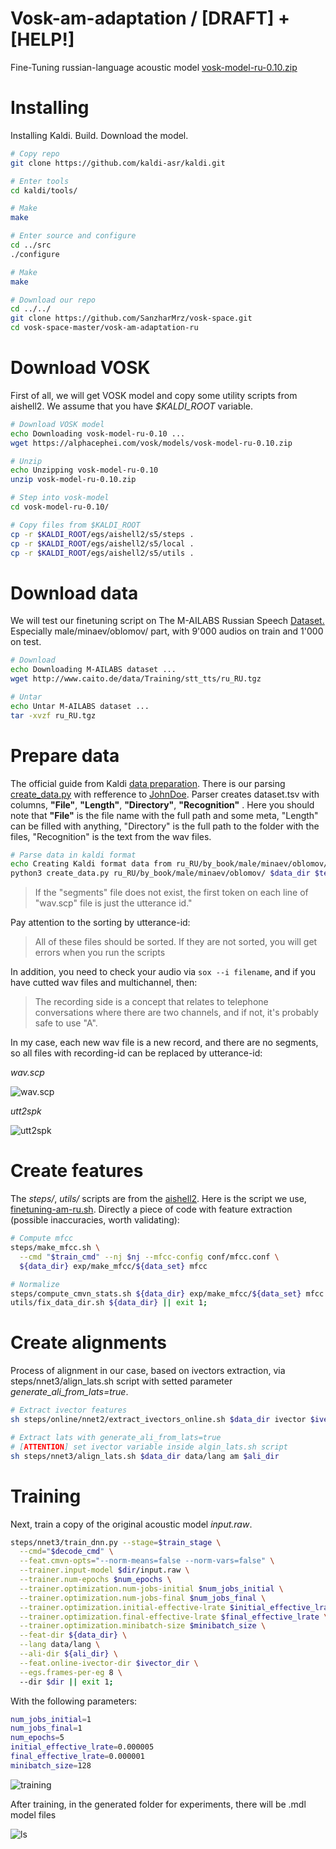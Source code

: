 # Vosk-am-adaptation / [DRAFT] + [HELP!]

Fine-Tuning russian-language acoustic model [vosk-model-ru-0.10.zip](https://alphacephei.com/vosk/models/vosk-model-ru-0.10.zip)
# Installing
Installing Kaldi. Build. Download the model.
```bash
# Copy repo
git clone https://github.com/kaldi-asr/kaldi.git

# Enter tools
cd kaldi/tools/ 

# Make
make 

# Enter source and configure
cd ../src
./configure

# Make
make

# Download our repo
cd ../../
git clone https://github.com/SanzharMrz/vosk-space.git
cd vosk-space-master/vosk-am-adaptation-ru
```

# Download VOSK
First of all, we will get VOSK model and copy some utility scripts from aishell2. We assume that you have _$KALDI_ROOT_ variable.

```bash
# Download VOSK model
echo Downloading vosk-model-ru-0.10 ...
wget https://alphacephei.com/vosk/models/vosk-model-ru-0.10.zip

# Unzip
echo Unzipping vosk-model-ru-0.10
unzip vosk-model-ru-0.10.zip 

# Step into vosk-model
cd vosk-model-ru-0.10/

# Copy files from $KALDI_ROOT
cp -r $KALDI_ROOT/egs/aishell2/s5/steps .
cp -r $KALDI_ROOT/egs/aishell2/s5/local .
cp -r $KALDI_ROOT/egs/aishell2/s5/utils .
```

# Download data
We will test our finetuning script on The M-AILABS Russian Speech [Dataset.](https://www.caito.de/2019/01/the-m-ailabs-speech-dataset/) Especially male/minaev/oblomov/ part, with 9'000 audios on train and 1'000 on test.

```bash
# Download
echo Downloading M-AILABS dataset ...
wget http://www.caito.de/data/Training/stt_tts/ru_RU.tgz

# Untar
echo Untar M-AILABS dataset ...
tar -xvzf ru_RU.tgz
```

# Prepare data
The official guide from Kaldi [data preparation](https://kaldi-asr.org/doc/data_prep.html). There is our parsing [create_data.py](create_data.py) with refference to [JohnDoe](https://github.com/JohnDoe02/kaldi/blob/private/egs/rm/s5/local/prepare_data.py). Parser creates dataset.tsv with columns,  __"File"__, __"Length"__, __"Directory"__, __"Recognition"__ .  Here you should note that __"File"__ is the file name with the full path and some meta, "Length" can be filled with anything, "Directory" is the full path to the folder with the files, "Recognition" is the text from the wav files.

```bash
# Parse data in kaldi format
echo Creating Kaldi format data from ru_RU/by_book/male/minaev/oblomov/ ...
python3 create_data.py ru_RU/by_book/male/minaev/oblomov/ $data_dir $test_dir
```

> If the "segments" file does not exist, the first token on each line of "wav.scp" file is just the utterance id."

Pay attention to the sorting by utterance-id:

> All of these files should be sorted. If they are not sorted, you will get errors when you run the scripts

In addition, you need to check your audio via `sox --i filename`, and if you have cutted wav files and  multichannel, then: 

> The recording side is a concept that relates to telephone conversations where there are two channels, and if not, it's probably safe to use "A". 

In my case, each new wav file is a new record, and there are no segments, so all files with recording-id can be replaced by utterance-id:

*wav.scp*
                                       
![wav.scp](https://user-images.githubusercontent.com/48170101/117793265-e0586180-b26d-11eb-96d3-4614ed6c66c7.png)

*utt2spk*

![utt2spk](https://user-images.githubusercontent.com/48170101/117793486-17c70e00-b26e-11eb-8104-9f13f35ca259.png)

# Create features
The _steps/_, _utils/_ scripts are from the [aishell2](https://github.com/kaldi-asr/kaldi/tree/master/egs/aishell2/s5).
Here is the script we use, [finetuning-am-ru.sh](finetuning-am-ru.sh). Directly a piece of code with feature extraction (possible inaccuracies, worth validating):

```bash
# Compute mfcc
steps/make_mfcc.sh \
  --cmd "$train_cmd" --nj $nj --mfcc-config conf/mfcc.conf \
  ${data_dir} exp/make_mfcc/${data_set} mfcc

# Normalize 
steps/compute_cmvn_stats.sh ${data_dir} exp/make_mfcc/${data_set} mfcc
utils/fix_data_dir.sh ${data_dir} || exit 1;
```

# Create alignments
Process of alignment in our case, based on ivectors extraction, via steps/nnet3/align_lats.sh script with setted parameter _generate_ali_from_lats=true_.

```bash
# Extract ivector features
sh steps/online/nnet2/extract_ivectors_online.sh $data_dir ivector $ivector_dir

# Extract lats with generate_ali_from_lats=true
# [ATTENTION] set ivector variable inside algin_lats.sh script
sh steps/nnet3/align_lats.sh $data_dir data/lang am $ali_dir  
```

# Training
Next, train a copy of the original acoustic model _input.raw_.

```bash
steps/nnet3/train_dnn.py --stage=$train_stage \
  --cmd="$decode_cmd" \
  --feat.cmvn-opts="--norm-means=false --norm-vars=false" \
  --trainer.input-model $dir/input.raw \
  --trainer.num-epochs $num_epochs \
  --trainer.optimization.num-jobs-initial $num_jobs_initial \
  --trainer.optimization.num-jobs-final $num_jobs_final \
  --trainer.optimization.initial-effective-lrate $initial_effective_lrate \
  --trainer.optimization.final-effective-lrate $final_effective_lrate \
  --trainer.optimization.minibatch-size $minibatch_size \
  --feat-dir ${data_dir} \
  --lang data/lang \
  --ali-dir ${ali_dir} \
  --feat.online-ivector-dir $ivector_dir \
  --egs.frames-per-eg 8 \ 
  --dir $dir || exit 1;
```

With the following parameters:
```bash
num_jobs_initial=1
num_jobs_final=1
num_epochs=5
initial_effective_lrate=0.000005
final_effective_lrate=0.000001
minibatch_size=128
```
![training](https://user-images.githubusercontent.com/48170101/117966891-43b5c280-b346-11eb-8cd4-3420b72852e9.png)

After training, in the generated folder for experiments, there will be .mdl model files

![ls](https://user-images.githubusercontent.com/48170101/117951384-ef0a4b80-b335-11eb-9f4e-2d2f9883432f.png)
